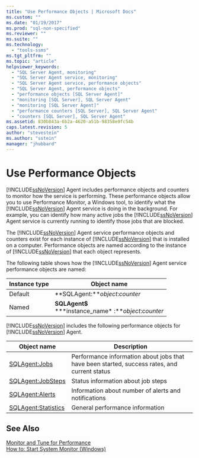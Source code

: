 ```yaml
---
title: "Use Performance Objects | Microsoft Docs"
ms.custom: ""
ms.date: "01/19/2017"
ms.prod: "sql-non-specified"
ms.reviewer: ""
ms.suite: ""
ms.technology: 
  - "tools-ssms"
ms.tgt_pltfrm: ""
ms.topic: "article"
helpviewer_keywords: 
  - "SQL Server Agent, monitoring"
  - "SQL Server Agent service, monitoring"
  - "SQL Server Agent service, performance objects"
  - "SQL Server Agent, performance objects"
  - "performance objects [SQL Server Agent]"
  - "monitoring [SQL Server], SQL Server Agent"
  - "monitoring [SQL Server Agent]"
  - "performance counters [SQL Server], SQL Server Agent"
  - "counters [SQL Server], SQL Server Agent"
ms.assetid: 830b843a-6b2a-4620-a51b-98358e9fc54b
caps.latest.revision: 5
author: "stevestein"
ms.author: "sstein"
manager: "jhubbard"
---
```

# Use Performance Objects
[!INCLUDE[ssNoVersion](../../includes/ssnoversion_md.md)] Agent includes performance objects and counters to monitor how the service is performing. These performance objects allow you to use Performance Monitor, a Windows tool, to identify what the [!INCLUDE[ssNoVersion](../../includes/ssnoversion_md.md)] Agent service is doing in the background. For example, you can identify how many active jobs the [!INCLUDE[ssNoVersion](../../includes/ssnoversion_md.md)] Agent service is currently running to identify those jobs that are blocked.  
  
The [!INCLUDE[ssNoVersion](../../includes/ssnoversion_md.md)] Agent service performance objects and counters exist for each instance of [!INCLUDE[ssNoVersion](../../includes/ssnoversion_md.md)] that is installed on a computer. Performance objects are named according to the instance of [!INCLUDE[ssNoVersion](../../includes/ssnoversion_md.md)] that each object represents.  
  
The following table shows how the [!INCLUDE[ssNoVersion](../../includes/ssnoversion_md.md)] Agent service performance objects are named:  
  
|Instance type|Object name|  
|-----------------|---------------|  
|Default|**SQLAgent:***object*:*counter*|  
|Named|**SQLAgent$**<br /> **&#42;instance_name&#42; :***object*:*counter*|  
  
[!INCLUDE[ssNoVersion](../../includes/ssnoversion_md.md)] includes the following performance objects for [!INCLUDE[ssNoVersion](../../includes/ssnoversion_md.md)] Agent.  
  
|Object name|Description|  
|---------------|---------------|  
|[SQLAgent:Jobs](http://msdn.microsoft.com/en-us/225b5e2d-4a78-4178-b2b6-b419df83c4aa)|Performance information about jobs that have been started, success rates, and current status|  
|[SQLAgent:JobSteps](http://msdn.microsoft.com/en-us/44f9983c-1753-4fe0-8475-973aa2460b3a)|Status information about job steps|  
|[SQLAgent:Alerts](http://msdn.microsoft.com/en-us/e5e37f74-ee88-46d0-ad8f-71fd1b1fa64a)|Information about number of alerts and notifications|  
|[SQLAgent:Statistics](http://msdn.microsoft.com/en-us/ebe92bfa-0721-48aa-9ba6-e7904ad265a1)|General performance information|  
  
## See Also  
[Monitor and Tune for Performance](http://msdn.microsoft.com/en-us/87f23f03-0f19-4b2e-bfae-efa378f7a0d4)  
[How to: Start System Monitor (Windows)](http://msdn.microsoft.com/en-us/5e51bb79-5737-470b-9c47-fac330c001c5)  
  
